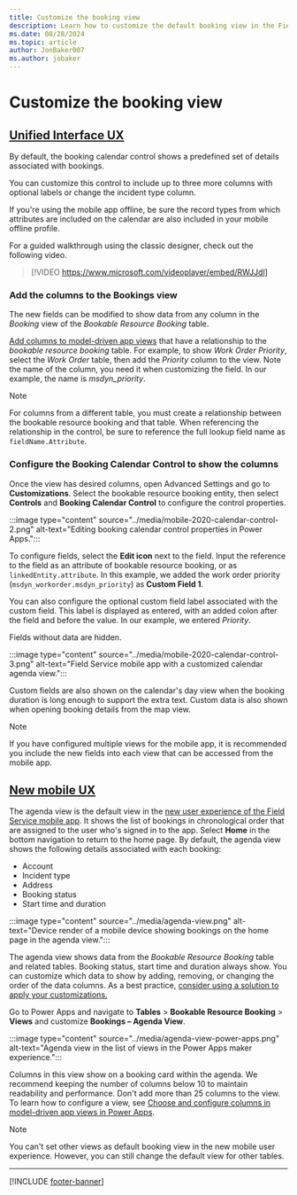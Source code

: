 ```yaml
---
title: Customize the booking view
description: Learn how to customize the default booking view in the Field Service mobile experience.
ms.date: 08/28/2024
ms.topic: article
author: JonBaker007
ms.author: jobaker
---
```


# Customize the booking view

## [Unified Interface UX](#tab/vCurrent)

By default, the booking calendar control shows a predefined set of details associated with bookings.

You can customize this control to include up to three more columns with optional labels or change the incident type column.

If you're using the mobile app offline, be sure the record types from which attributes are included on the calendar are also included in your mobile offline profile.

For a guided walkthrough using the classic designer, check out the following video.

> [!VIDEO https://www.microsoft.com/videoplayer/embed/RWJJdl]

### Add the columns to the Bookings view

The new fields can be modified to show data from any column in the *Booking* view of the *Bookable Resource Booking* table.

[Add columns to model-driven app views](/power-apps/maker/model-driven-apps/choose-and-configure-columns#adding-columns) that have a relationship to the *bookable resource booking* table. For example, to show *Work Order Priority*, select the *Work Order* table, then add the *Priority* column to the view. Note the name of the column, you need it when customizing the field. In our example, the name is *msdyn_priority*.

> [!NOTE]
> For columns from a different table, you must create a relationship between the bookable resource booking and that table. When referencing the relationship in the control, be sure to reference the full lookup field name as `fieldName.Attribute`.

### Configure the Booking Calendar Control to show the columns

Once the view has desired columns, open Advanced Settings and go to **Customizations**. Select the bookable resource booking entity, then select **Controls** and **Booking Calendar Control** to configure the control properties.

:::image type="content" source="../media/mobile-2020-calendar-control-2.png" alt-text="Editing booking calendar control properties in Power Apps.":::

To configure fields, select the **Edit icon** next to the field. Input the reference to the field as an attribute of bookable resource booking, or as `linkedEntity.attribute`. In this example, we added the work order priority (`msdyn_workorder.msdyn_priority`) as **Custom Field 1**.

You can also configure the optional custom field label associated with the custom field. This label is displayed as entered, with an added colon after the field and before the value. In our example, we entered *Priority*.

Fields without data are hidden.

:::image type="content" source="../media/mobile-2020-calendar-control-3.png" alt-text="Field Service mobile app with a customized calendar agenda view.":::

Custom fields are also shown on the calendar's day view when the booking duration is long enough to support the extra text. Custom data is also shown when opening booking details from the map view.

> [!NOTE]
> If you have configured multiple views for the mobile app, it is recommended you include the new fields into each view that can be accessed from the mobile app.

## [New mobile UX](#tab/vNext)

The agenda view is the default view in the [new user experience of the Field Service mobile app](set-up-field-service-mobile.md). It shows the list of bookings in chronological order that are assigned to the user who's signed in to the app. Select **Home** in the bottom navigation to return to the home page. By default, the agenda view shows the following details associated with each booking:

- Account
- Incident type
- Address
- Booking status
- Start time and duration

:::image type="content" source="../media/agenda-view.png" alt-text="Device render of a mobile device showing bookings on the home page in the agenda view.":::

The agenda view shows data from the *Bookable Resource Booking* table and related tables. Booking status, start time and duration always show. You can customize which data to show by adding, removing, or changing the order of the data columns. As a best practice, [consider using a solution to apply your customizations.](/power-apps/maker/data-platform/solutions-overview)

Go to Power Apps and navigate to **Tables** > **Bookable Resource Booking** > **Views** and customize **Bookings – Agenda View**.

:::image type="content" source="../media/agenda-view-power-apps.png" alt-text="Agenda view in the list of views in the Power Apps maker experience.":::

Columns in this view show on a booking card within the agenda. We recommend keeping the number of columns below 10 to maintain readability and performance. Don't add more than 25 columns to the view. To learn how to configure a view, see [Choose and configure columns in model-driven app views in Power Apps](/power-apps/maker/model-driven-apps/choose-and-configure-columns).  

> [!NOTE]
> You can't set other views as default booking view in the new mobile user experience. However, you can still change the default view for other tables.

---

[!INCLUDE [footer-banner](../../includes/footer-banner.md)]
